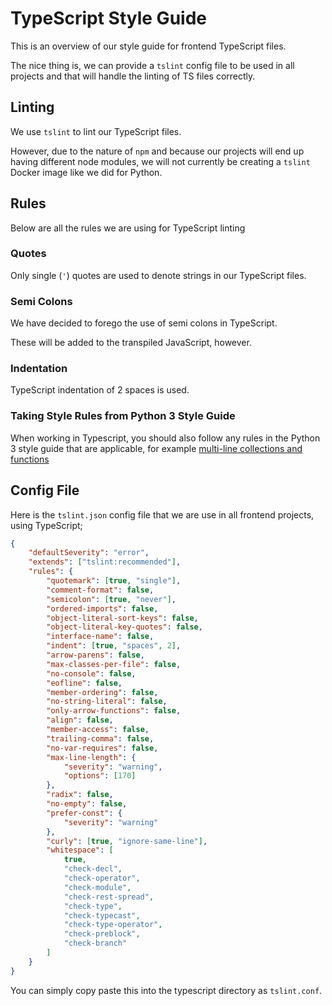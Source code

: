 # TypeScript Style Guide
This is an overview of our style guide for frontend TypeScript files.

The nice thing is, we can provide a `tslint` config file to be used in all projects and that will handle the linting of TS files correctly.

## Linting
We use `tslint` to lint our TypeScript files.

However, due to the nature of `npm` and because our projects will end up having different node modules, we will not currently be creating a `tslint` Docker image like we did for Python.

## Rules
Below are all the rules we are using for TypeScript linting

### Quotes
Only single (`'`) quotes are used to denote strings in our TypeScript files.

### Semi Colons
We have decided to forego the use of semi colons in TypeScript.

These will be added to the transpiled JavaScript, however.

### Indentation
TypeScript indentation of 2 spaces is used.

### Taking Style Rules from Python 3 Style Guide
When working in Typescript, you should also follow any rules in the Python 3 style guide that are applicable, for example [multi-line collections and functions](https://github.com/CloudCIX/developers_manual/blob/main/style_guides/application_framework/style/1-python3.md#multi-line-functions--lists--dicts--etc)

## Config File
Here is the `tslint.json` config file that we are use in all frontend projects, using TypeScript;

```json
{
    "defaultSeverity": "error",
    "extends": ["tslint:recommended"],
    "rules": {
        "quotemark": [true, "single"],
        "comment-format": false,
        "semicolon": [true, "never"],
        "ordered-imports": false,
        "object-literal-sort-keys": false,
        "object-literal-key-quotes": false,
        "interface-name": false,
        "indent": [true, "spaces", 2],
        "arrow-parens": false,
        "max-classes-per-file": false,
        "no-console": false,
        "eofline": false,
        "member-ordering": false,
        "no-string-literal": false,
        "only-arrow-functions": false,
        "align": false,
        "member-access": false,
        "trailing-comma": false,
        "no-var-requires": false,
        "max-line-length": {
            "severity": "warning",
            "options": [170]
        },
        "radix": false,
        "no-empty": false,
        "prefer-const": {
            "severity": "warning"
        },
        "curly": [true, "ignore-same-line"],
        "whitespace": [
            true,
            "check-decl",
            "check-operator",
            "check-module",
            "check-rest-spread",
            "check-type",
            "check-typecast",
            "check-type-operator",
            "check-preblock",
            "check-branch"
        ]
    }
}
```

You can simply copy paste this into the typescript directory as `tslint.conf`.
